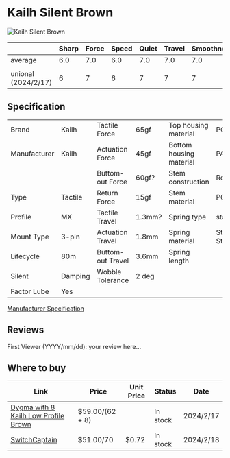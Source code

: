 # Kailh Silent Brown

![Kailh Silent Brown](https://dygma.com/cdn/shop/products/KailhSilentBrown.png?v=1667906276)

|                     | Sharp | Force | Speed | Quiet | Travel | Smoothness | Stability | Crispness | Thockiness | Clackiness | Poppiness | RGB | Consistency | Overall |
| ------------------- | ----- | ----- | ----- | ----- | ------ | ---------- | --------- | --------- | ---------- | ---------- | --------- | --- | ----------- | ------- |
| average             | 6.0   | 7.0   | 6.0   | 7.0   | 7.0    | 7.0        | 8.0       | 6.0       | 6.0        | 7.0        | 4.0       | 9.0 |             | 8.0     |
|                     |       |       |       |       |        |            |           |           |            |            |           |     |             |         |
| unional (2024/2/17) | 6     | 7     | 6     | 7     | 7      | 7          | 8         | 6         | 6          | 7          | 4         | 9   |             | 8       |

## Specification

|              |         |                   |        |                         |                |
| ------------ | ------- | ----------------- | ------ | ----------------------- | -------------- |
| Brand        | Kailh   | Tactile Force     | 65gf   | Top housing material    | PC             |
| Manufacturer | Kailh   | Actuation Force   | 45gf   | Bottom housing material | PA66           |
|              |         | Buttom-out Force  | 60gf?  | Stem construction       | Round          |
| Type         | Tactile | Return Force      | 15gf   | Stem material           | POM            |
| Profile      | MX      | Tactile Travel    | 1.3mm? | Spring type             | standard       |
| Mount Type   | 3-pin   | Actuation Travel  | 1.8mm  | Spring material         | Stainess Steel |
| Lifecycle    | 80m     | Buttom-out Travel | 3.6mm  | Spring length           |                |
| Silent       | Damping | Wobble Tolerance  | 2 deg  |                         |                |
| Factor Lube  | Yes     |                   |        |                         |                |

[Manufacturer Specification](https://cdn.shopify.com/s/files/1/0436/7692/6103/files/CPG1511F01S38_1.pdf?v=1599623991)

## Reviews

First Viewer (YYYY/mm/dd):
your review here...

## Where to buy

| Link                                                                                                  | Price           | Unit Price | Status   | Date      |
| ----------------------------------------------------------------------------------------------------- | --------------- | ---------- | -------- | --------- |
| [Dygma with 8 Kailh Low Profile Brown](https://dygma.com/products/switches?variant=43658510369006)    | $59.00/(62 + 8) |            | In stock | 2024/2/17 |
| [SwitchCaptain](https://www.switchcaptain.com/products/kailh-box-silent-brown?variant=35251801358487) | $51.00/70       | $0.72      | In stock | 2024/2/18 |
